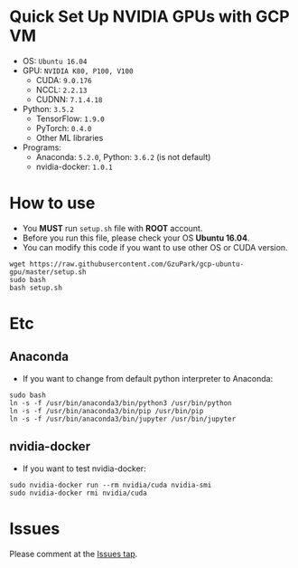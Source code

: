 # Quick Set Up NVIDIA GPUs with GCP VM
* OS: `Ubuntu 16.04`
* GPU: `NVIDIA K80, P100, V100`
    * CUDA: `9.0.176`
    * NCCL: `2.2.13`
    * CUDNN: `7.1.4.18`
* Python: `3.5.2`
    * TensorFlow: `1.9.0`
    * PyTorch: `0.4.0`
    * Other ML libraries
* Programs:
    * Anaconda: `5.2.0`, Python: `3.6.2` (is not default)
    * nvidia-docker: `1.0.1`

# How to use
* You __MUST__ run `setup.sh` file with __ROOT__ account.
* Before you run this file, please check your OS __Ubuntu 16.04__.
* You can modify this code if you want to use other OS or CUDA version.
```
wget https://raw.githubusercontent.com/GzuPark/gcp-ubuntu-gpu/master/setup.sh
sudo bash
bash setup.sh
```

# Etc

## Anaconda
* If you want to change from default python interpreter to Anaconda:
```
sudo bash
ln -s -f /usr/bin/anaconda3/bin/python3 /usr/bin/python
ln -s -f /usr/bin/anaconda3/bin/pip /usr/bin/pip
ln -s -f /usr/bin/anaconda3/bin/jupyter /usr/bin/jupyter
```

## nvidia-docker
* If you want to test nvidia-docker:
```
sudo nvidia-docker run --rm nvidia/cuda nvidia-smi
sudo nvidia-docker rmi nvidia/cuda
```

# Issues
Please comment at the [Issues tap](https://github.com/GzuPark/gcp-ubuntu-gpu/issues).

